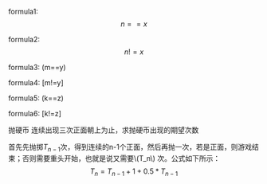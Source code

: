 <script type="text/javascript" async src="https://cdn.mathjax.org/mathjax/latest/MathJax.js?config=TeX-MML-AM_CHTML"> </script>
formula1: $$n==x$$

formula2: $$n!=x$$

formula3: (m==y)

formula4: [m!=y]

formula5: \(k==z\)

formula6: \[k!=z\]

抛硬币 连续出现三次正面朝上为止，求抛硬币出现的期望次数

首先先抛掷$T_{n-1}$次，得到连续的n-1个正面，然后再抛一次，若是正面，则游戏结束；否则需要重头开始，也就是说又需要\\(T_n\\) 次。公式如下所示：
$$
T_{n} = T_{n-1} + 1 + 0.5*T_{n-1}
$$
